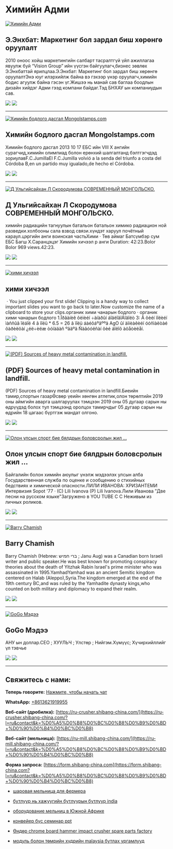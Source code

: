 # Химийн Адми

<a href="https://swt.shibang-china.com/?l=ru&img&k=%D0%A5%D0%B8%D0%BC%D0%B8%D0%B9%D0%BD+%D0%90%D0%B4%D0%BC%D0%B8" target="_blank">![Химийн Адми](http://static.shibang-china.com/all-800x300/1109.jpg)</a>

## Э.Энхбат: Маркетинг бол зардал биш хөрөнгө оруулалт
2010 оноос хойш маркетингийн салбарт тасралтгүй үйл ажиллагаа явуулж буй “Vision Group” ийн үүсгэн байгуулагч,бизнес зөвлөх Э.Энхбаттай ярилцлаа.Э.Энхбат: Маркетинг бол зардал биш хөрөнгө оруулалтЭнэ юуг илэрхийлж байна вэ гэхээр үнэр оруулагч,химийн бодис агуулж байна гэсэн үг.Жишээ нь манай сав баглаа боодлын дизайн хийдэг Адми гээд компани байдаг.Тэд БНХАУ ын компаниудын сав.


<a href="https://whatsapp.shibangsoft.com/WhatsApp.php" target="_blank" title="WhatsApp">![](http://static.shibang-china.com/icon/whatsapp.png)</a> <a href="https://swt.shibang-china.com/?l=ru&icon&k=%D0%A5%D0%B8%D0%BC%D0%B8%D0%B9%D0%BD+%D0%90%D0%B4%D0%BC%D0%B8" target="_blank">![](http://static.shibang-china.com/icon/chat-ru.png)</a>

---

<a href="https://swt.shibang-china.com/?l=ru&img&k=%D0%A5%D0%B8%D0%BC%D0%B8%D0%B9%D0%BD+%D0%90%D0%B4%D0%BC%D0%B8" target="_blank">![Химийн бодлого дасгал Mongolstamps.com](http://static.shibang-china.com/all-800x300/1038.jpg)</a>

## Химийн бодлого дасгал Mongolstamps.com
Химийн бодлого дасгал 2013 10 17 ЕБС ийн VIII X ангийн сурагчид,химийн олимпиад болон ерөнхий шалгалтанд бэлтгэгчдэд зориулавF.C.JumillaEl F.C.Jumilla volvi&#243; a la senda del triunfo a costa del C&#243;rdoba B,en un partido muy igualado,de hecho el C&#243;rdoba.


<a href="https://whatsapp.shibangsoft.com/WhatsApp.php" target="_blank" title="WhatsApp">![](http://static.shibang-china.com/icon/whatsapp.png)</a> <a href="https://swt.shibang-china.com/?l=ru&icon&k=%D0%A5%D0%B8%D0%BC%D0%B8%D0%B9%D0%BD+%D0%90%D0%B4%D0%BC%D0%B8" target="_blank">![](http://static.shibang-china.com/icon/chat-ru.png)</a>

---

<a href="https://swt.shibang-china.com/?l=ru&img&k=%D0%A5%D0%B8%D0%BC%D0%B8%D0%B9%D0%BD+%D0%90%D0%B4%D0%BC%D0%B8" target="_blank">![Д Ульгийсайхан Л Скородумова СОВРЕМЕННЫЙ МОНГОЛЬСКО.](http://static.shibang-china.com/all-800x300/800.jpg)</a>

## Д Ульгийсайхан Л Скородумова СОВРЕМЕННЫЙ МОНГОЛЬСКО.
химийн радиацийн тагнуулын батальон батальон химико радиацион ной разведки.холбооны сала взвод связи.хүндэт харуул почётный караул.цэргийн анги воинская частьХими&nbsp;&#0183;&#32;Төв аймаг Батсүмбэр сум ЕБС Багш Х.Саранцэцэг Химийн хичээл р анги Duration: 42:23.Bolor Bolor 969 views.42:23.


<a href="https://whatsapp.shibangsoft.com/WhatsApp.php" target="_blank" title="WhatsApp">![](http://static.shibang-china.com/icon/whatsapp.png)</a> <a href="https://swt.shibang-china.com/?l=ru&icon&k=%D0%A5%D0%B8%D0%BC%D0%B8%D0%B9%D0%BD+%D0%90%D0%B4%D0%BC%D0%B8" target="_blank">![](http://static.shibang-china.com/icon/chat-ru.png)</a>

---

<a href="https://swt.shibang-china.com/?l=ru&img&k=%D0%A5%D0%B8%D0%BC%D0%B8%D0%B9%D0%BD+%D0%90%D0%B4%D0%BC%D0%B8" target="_blank">![хими хичээл](http://static.shibang-china.com/all-800x300/1107.jpg)</a>

## хими хичээл
&nbsp;&#0183;&#32;You just clipped your first slide! Clipping is a handy way to collect important slides you want to go back to later.Now customize the name of a clipboard to store your clips.органик хими чанарын бодлого&nbsp;&#0183;&#32;органик хими чанарын бодлого 1.&#206;&#240;&#227;&#224;&#237;&#232;&#234; &#245;&#232;&#236;&#232;&#233;&#237; &#247;&#224;&#237;&#224;&#240;&#251;&#237; &#225;&#238;&#228;&#235;&#238;&#227;&#238;&#193;&#238;&#228;&#238;&#235;&#242; 3: &#194; &#245;&#232;&#233;&#237; &#236;&#238;&#235;&#232;&#233;&#237; &#236;&#224;&#241;&#241;&#251;&#227; &#238;&#235;&#225;&#238;&#235; 4 &#227; &#236;&#238;&#235;&#252; * 6.5 = 26 &#227; &#236;&#238;&#235;&#252; &#225;&#224;&#233;&#245;&#225;&#186;&#227;&#186;&#186;&#228; AgO &#251;&#237; &#224;&#236;&#236;&#232;&#224;&#234;&#232;&#233;&#237; &#243;&#243;&#241;&#236;&#224;&#235;&#242;&#224;&#233; &#245;&#224;&#240;&#232;&#235;&#246;&#224;&#237; &#191;&#233;&#235;&#247;&#232;&#235;&#230; &#242;&#243;&#237;&#224;&#228;&#224;&#241; &#186;&#227;&#228;&#186;&#227; &#209;&#224;&#227;&#243;&#243;&#235;&#241;&#224;&#237; &#245;&#232;&#233; &#225;&#238;&#235;&#238;&#245; &#224;&#246;&#229;&#242;&#232;&#235;&#229;&#237;.


<a href="https://whatsapp.shibangsoft.com/WhatsApp.php" target="_blank" title="WhatsApp">![](http://static.shibang-china.com/icon/whatsapp.png)</a> <a href="https://swt.shibang-china.com/?l=ru&icon&k=%D0%A5%D0%B8%D0%BC%D0%B8%D0%B9%D0%BD+%D0%90%D0%B4%D0%BC%D0%B8" target="_blank">![](http://static.shibang-china.com/icon/chat-ru.png)</a>

---

<a href="https://swt.shibang-china.com/?l=ru&img&k=%D0%A5%D0%B8%D0%BC%D0%B8%D0%B9%D0%BD+%D0%90%D0%B4%D0%BC%D0%B8" target="_blank">![(PDF) Sources of heavy metal contamination in landfill.](http://static.shibang-china.com/all-800x300/305.jpg)</a>

## (PDF) Sources of heavy metal contamination in landfill.
(PDF) Sources of heavy metal contamination in landfill.Биеийн тамир,спортын газарӨсвөр үеийн хөнгөн атлетик,олон төрөлтийн 2019 оны аймгийн аварга шалгаруулах тэмцээн 2019 оны 05 дугаар сарын ны өдрүүдэд болох тул тэмцээнд оролцох тамирчдыг 05 дугаар сарын ны өдрийн 18 цагаас бүртгэж мандат олгоно.


<a href="https://whatsapp.shibangsoft.com/WhatsApp.php" target="_blank" title="WhatsApp">![](http://static.shibang-china.com/icon/whatsapp.png)</a> <a href="https://swt.shibang-china.com/?l=ru&icon&k=%D0%A5%D0%B8%D0%BC%D0%B8%D0%B9%D0%BD+%D0%90%D0%B4%D0%BC%D0%B8" target="_blank">![](http://static.shibang-china.com/icon/chat-ru.png)</a>

---

<a href="https://swt.shibang-china.com/?l=ru&img&k=%D0%A5%D0%B8%D0%BC%D0%B8%D0%B9%D0%BD+%D0%90%D0%B4%D0%BC%D0%B8" target="_blank">![Олон улсын спорт бие бялдрын боловсролын жил …](http://static.shibang-china.com/all-800x300/1209.jpg)</a>

## Олон улсын спорт бие бялдрын боловсролын жил …
Байгалийн болон химийн аюулыг үнэлж мэдээлэх улсын алба Государственная служба по оценке и сообщению о стихийных бедствиях и химической опасности.ЛИЛИ ИВАНОВА: ХРИЗАНТЕМИ Интервизия Sopot '77&nbsp;&#0183;&#32;(C) Lili Ivanova (P) Lili Ivanova.Лили Иванова &quot;Две песни на русском языке&quot;Загружено в YOU TUBE C C Неживым из личных роликов.


<a href="https://whatsapp.shibangsoft.com/WhatsApp.php" target="_blank" title="WhatsApp">![](http://static.shibang-china.com/icon/whatsapp.png)</a> <a href="https://swt.shibang-china.com/?l=ru&icon&k=%D0%A5%D0%B8%D0%BC%D0%B8%D0%B9%D0%BD+%D0%90%D0%B4%D0%BC%D0%B8" target="_blank">![](http://static.shibang-china.com/icon/chat-ru.png)</a>

---

<a href="https://swt.shibang-china.com/?l=ru&img&k=%D0%A5%D0%B8%D0%BC%D0%B8%D0%B9%D0%BD+%D0%90%D0%B4%D0%BC%D0%B8" target="_blank">![Barry Chamish](http://static.shibang-china.com/all-800x300/907.jpg)</a>

## Barry Chamish
Barry Chamish (Hebrew: ברי חמיש ‎; Janu Aug) was a Canadian born Israeli writer and public speaker.He was best known for promoting conspiracy theories about the death of Yitzhak Rabin Israel's prime minister who was assassinated in 1995.YamhadYamhad was an ancient Semitic kingdom centered on Ḥalab (Aleppo),Syria.The kingdom emerged at the end of the 19th century BC,and was ruled by the Yamhadite dynasty kings,who counted on both military and diplomacy to expand their realm.


<a href="https://whatsapp.shibangsoft.com/WhatsApp.php" target="_blank" title="WhatsApp">![](http://static.shibang-china.com/icon/whatsapp.png)</a> <a href="https://swt.shibang-china.com/?l=ru&icon&k=%D0%A5%D0%B8%D0%BC%D0%B8%D0%B9%D0%BD+%D0%90%D0%B4%D0%BC%D0%B8" target="_blank">![](http://static.shibang-china.com/icon/chat-ru.png)</a>

---

<a href="https://swt.shibang-china.com/?l=ru&img&k=%D0%A5%D0%B8%D0%BC%D0%B8%D0%B9%D0%BD+%D0%90%D0%B4%D0%BC%D0%B8" target="_blank">![GoGo Мэдээ](http://static.shibang-china.com/all-800x300/911.jpg)</a>

## GoGo Мэдээ
АНУ ын доллар.СЕО ; ХУУЛЬЧ ; Улстөр ; Нийгэм.Хүмүүс; Хүчирхийллийг үл тэвчье

<a href="https://whatsapp.shibangsoft.com/WhatsApp.php" target="_blank" title="WhatsApp">![](http://static.shibang-china.com/icon/whatsapp.png)</a> <a href="https://swt.shibang-china.com/?l=ru&icon&k=%D0%A5%D0%B8%D0%BC%D0%B8%D0%B9%D0%BD+%D0%90%D0%B4%D0%BC%D0%B8" target="_blank">![](http://static.shibang-china.com/icon/chat-ru.png)</a>

---
## Свяжитесь с нами:

**Теперь говорите:** [Нажмите, чтобы начать чат](https://swt.shibang-china.com?l=ru&contact&k=%D0%A5%D0%B8%D0%BC%D0%B8%D0%B9%D0%BD+%D0%90%D0%B4%D0%BC%D0%B8)

**WhatsApp:**  [+8613621919955](https://whatsapp.shibangsoft.com/WhatsApp.php)

**Веб-сайт (дробилка):** [https://ru-crusher.shibang-china.com/](https://ru-crusher.shibang-china.com/?l=ru&contact&k=%D0%A5%D0%B8%D0%BC%D0%B8%D0%B9%D0%BD+%D0%90%D0%B4%D0%BC%D0%B8)

**Веб-сайт (мельница):** [https://ru-mill.shibang-china.com/](https://ru-mill.shibang-china.com/?l=ru&contact&k=%D0%A5%D0%B8%D0%BC%D0%B8%D0%B9%D0%BD+%D0%90%D0%B4%D0%BC%D0%B8)

**Форма запроса:** [https://form.shibang-china.com](https://form.shibang-china.com?l=ru&contact&k=%D0%A5%D0%B8%D0%BC%D0%B8%D0%B9%D0%BD+%D0%90%D0%B4%D0%BC%D0%B8)

* [шаровая мельница для фермера](../126/%D1%88%D0%B0%D1%80%D0%BE%D0%B2%D0%B0%D1%8F%20%D0%BC%D0%B5%D0%BB%D1%8C%D0%BD%D0%B8%D1%86%D0%B0%20%D0%B4%D0%BB%D1%8F%20%D1%84%D0%B5%D1%80%D0%BC%D0%B5%D1%80%D0%B0.md)

* [бутлуур нь хажуугийн бутлуурын бутлуур india](../127/%D0%B1%D1%83%D1%82%D0%BB%D1%83%D1%83%D1%80%20%D0%BD%D1%8C%20%D1%85%D0%B0%D0%B6%D1%83%D1%83%D0%B3%D0%B8%D0%B9%D0%BD%20%D0%B1%D1%83%D1%82%D0%BB%D1%83%D1%83%D1%80%D1%8B%D0%BD%20%D0%B1%D1%83%D1%82%D0%BB%D1%83%D1%83%D1%80%20india.md)

* [оборудование мельниц в Южной Африке](../126/%D0%BE%D0%B1%D0%BE%D1%80%D1%83%D0%B4%D0%BE%D0%B2%D0%B0%D0%BD%D0%B8%D0%B5%20%D0%BC%D0%B5%D0%BB%D1%8C%D0%BD%D0%B8%D1%86%20%D0%B2%20%D0%AE%D0%B6%D0%BD%D0%BE%D0%B9%20%D0%90%D1%84%D1%80%D0%B8%D0%BA%D0%B5.md)

* [конвейер бүс семинар ppt](../127/%D0%BA%D0%BE%D0%BD%D0%B2%D0%B5%D0%B9%D0%B5%D1%80%20%D0%B1%D2%AF%D1%81%20%D1%81%D0%B5%D0%BC%D0%B8%D0%BD%D0%B0%D1%80%20ppt.md)

* [Өндөр chrome board hammer impact crusher spare parts factory](../130/%D3%A8%D0%BD%D0%B4%D3%A9%D1%80%20chrome%20board%20hammer%20impact%20crusher%20spare%20parts%20factory.md)

* [модуль болон төмрийн хүдрийн malaysia бутлах ургамлууд](../129/%D0%BC%D0%BE%D0%B4%D1%83%D0%BB%D1%8C%20%D0%B1%D0%BE%D0%BB%D0%BE%D0%BD%20%D1%82%D3%A9%D0%BC%D1%80%D0%B8%D0%B9%D0%BD%20%D1%85%D2%AF%D0%B4%D1%80%D0%B8%D0%B9%D0%BD%20malaysia%20%D0%B1%D1%83%D1%82%D0%BB%D0%B0%D1%85%20%D1%83%D1%80%D0%B3%D0%B0%D0%BC%D0%BB%D1%83%D1%83%D0%B4.md)